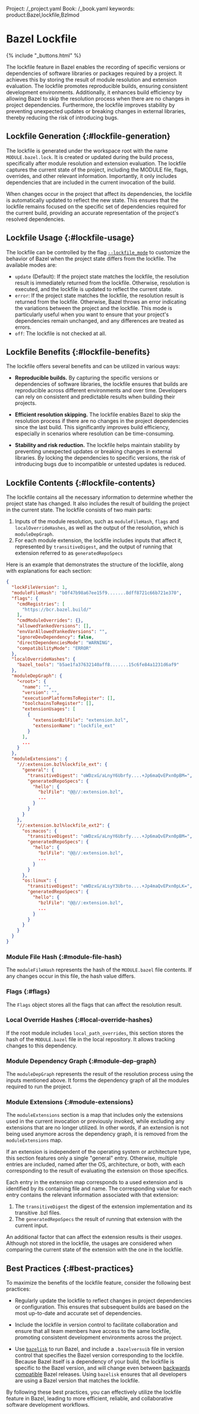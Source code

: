 Project: /_project.yaml
Book: /_book.yaml
keywords: product:Bazel,lockfile,Bzlmod

# Bazel Lockfile

{% include "_buttons.html" %}

The lockfile feature in Bazel enables the recording of specific versions or
dependencies of software libraries or packages required by a project. It
achieves this by storing the result of module resolution and extension
evaluation. The lockfile promotes reproducible builds, ensuring consistent
development environments. Additionally, it enhances build efficiency by allowing
Bazel to skip the resolution process when there are no changes in project
dependencies. Furthermore, the lockfile improves stability by preventing
unexpected updates or breaking changes in external libraries, thereby reducing
the risk of introducing bugs.

## Lockfile Generation {:#lockfile-generation}

The lockfile is generated under the workspace root with the name
`MODULE.bazel.lock`. It is created or updated during the build process,
specifically after module resolution and extension evaluation. The lockfile
captures the current state of the project, including the MODULE file, flags,
overrides, and other relevant information. Importantly, it only includes
dependencies that are included in the current invocation of the build.

When changes occur in the project that affect its dependencies, the lockfile is
automatically updated to reflect the new state. This ensures that the lockfile
remains focused on the specific set of dependencies required for the current
build, providing an accurate representation of the project's resolved
dependencies.

## Lockfile Usage {:#lockfile-usage}

The lockfile can be controlled by the flag
[`--lockfile_mode`](/reference/command-line-reference#flag--lockfile_mode) to
customize the behavior of Bazel when the project state differs from the
lockfile. The available modes are:

*   `update` (Default): If the project state matches the lockfile, the
    resolution result is immediately returned from the lockfile. Otherwise,
    resolution is executed, and the lockfile is updated to reflect the current
    state.
*   `error`: If the project state matches the lockfile, the resolution result is
    returned from the lockfile. Otherwise, Bazel throws an error indicating the
    variations between the project and the lockfile. This mode is particularly
    useful when you want to ensure that your project's dependencies remain
    unchanged, and any differences are treated as errors.
*   `off`: The lockfile is not checked at all.

## Lockfile Benefits {:#lockfile-benefits}

The lockfile offers several benefits and can be utilized in various ways:

-   **Reproducible builds.** By capturing the specific versions or dependencies
    of software libraries, the lockfile ensures that builds are reproducible
    across different environments and over time. Developers can rely on
    consistent and predictable results when building their projects.

-   **Efficient resolution skipping.** The lockfile enables Bazel to skip the
    resolution process if there are no changes in the project dependencies since
    the last build. This significantly improves build efficiency, especially in
    scenarios where resolution can be time-consuming.

-   **Stability and risk reduction.** The lockfile helps maintain stability by
    preventing unexpected updates or breaking changes in external libraries. By
    locking the dependencies to specific versions, the risk of introducing bugs
    due to incompatible or untested updates is reduced.

## Lockfile Contents {:#lockfile-contents}

The lockfile contains all the necessary information to determine whether the
project state has changed. It also includes the result of building the project
in the current state. The lockfile consists of two main parts:

1.  Inputs of the module resolution, such as `moduleFileHash`, `flags` and
    `localOverrideHashes`, as well as the output of the resolution, which is
    `moduleDepGraph`.
2.  For each module extension, the lockfile includes inputs that affect it,
    represented by `transitiveDigest`, and the output of running that extension
    referred to as `generatedRepoSpecs`

Here is an example that demonstrates the structure of the lockfile, along with
explanations for each section:

```json
{
  "lockFileVersion": 1,
  "moduleFileHash": "b0f47b98a67ee15f9.......8dff8721c66b721e370",
  "flags": {
    "cmdRegistries": [
      "https://bcr.bazel.build/"
    ],
    "cmdModuleOverrides": {},
    "allowedYankedVersions": [],
    "envVarAllowedYankedVersions": "",
    "ignoreDevDependency": false,
    "directDependenciesMode": "WARNING",
    "compatibilityMode": "ERROR"
  },
  "localOverrideHashes": {
    "bazel_tools": "b5ae1fa37632140aff8.......15c6fe84a1231d6af9"
  },
  "moduleDepGraph": {
    "<root>": {
      "name": "",
      "version": "",
      "executionPlatformsToRegister": [],
      "toolchainsToRegister": [],
      "extensionUsages": [
        {
          "extensionBzlFile": "extension.bzl",
          "extensionName": "lockfile_ext"
        }
      ],
      ...
    }
  },
  "moduleExtensions": {
    "//:extension.bzl%lockfile_ext": {
      "general": {
        "transitiveDigest": "oWDzxG/aLnyY6Ubrfy....+Jp6maQvEPxn0pBM=",
        "generatedRepoSpecs": {
          "hello": {
            "bzlFile": "@@//:extension.bzl",
            ...
          }
        }
      }
    },
    "//:extension.bzl%lockfile_ext2": {
      "os:macos": {
        "transitiveDigest": "oWDzxG/aLnyY6Ubrfy....+Jp6maQvEPxn0pBM=",
        "generatedRepoSpecs": {
          "hello": {
            "bzlFile": "@@//:extension.bzl",
            ...
          }
        }
      },
      "os:linux": {
        "transitiveDigest": "eWDzxG/aLsyY3Ubrto....+Jp4maQvEPxn0pLK=",
        "generatedRepoSpecs": {
          "hello": {
            "bzlFile": "@@//:extension.bzl",
            ...
          }
        }
      }
    }
  }
}
```

### Module File Hash {:#module-file-hash}

The `moduleFileHash` represents the hash of the `MODULE.bazel` file contents. If
any changes occur in this file, the hash value differs.

### Flags {:#flags}

The `Flags` object stores all the flags that can affect the resolution result.

### Local Override Hashes {:#local-override-hashes}

If the root module includes `local_path_overrides`, this section stores the hash
of the `MODULE.bazel` file in the local repository. It allows tracking changes
to this dependency.

### Module Dependency Graph {:#module-dep-graph}

The `moduleDepGraph` represents the result of the resolution process using the
inputs mentioned above. It forms the dependency graph of all the modules
required to run the project.

### Module Extensions {:#module-extensions}

The `moduleExtensions` section is a map that includes only the extensions used
in the current invocation or previously invoked, while excluding any extensions
that are no longer utilized. In other words, if an extension is not being used
anymore across the dependency graph, it is removed from the `moduleExtensions`
map.

If an extension is independent of the operating system or architecture type,
this section features only a single "general" entry. Otherwise, multiple
entries are included, named after the OS, architecture, or both, with each
corresponding to the result of evaluating the extension on those specifics.

Each entry in the extension map corresponds to a used extension and is
identified by its containing file and name. The corresponding value for each
entry contains the relevant information associated with that extension:

1.  The `transitiveDigest` the digest of the extension implementation and its
    transitive .bzl files.
2.  The `generatedRepoSpecs` the result of running that extension with the
    current input.

An additional factor that can affect the extension results is their _usages_.
Although not stored in the lockfile, the usages are considered when comparing
the current state of the extension with the one in the lockfile.

## Best Practices {:#best-practices}

To maximize the benefits of the lockfile feature, consider the following best
practices:

*   Regularly update the lockfile to reflect changes in project dependencies or
    configuration. This ensures that subsequent builds are based on the most
    up-to-date and accurate set of dependencies.

*   Include the lockfile in version control to facilitate collaboration and
    ensure that all team members have access to the same lockfile, promoting
    consistent development environments across the project.

*   Use [`bazelisk`](/install/bazelisk) to run Bazel, and include a
    `.bazelversuib` file in version control that specifies the Bazel version
    corresponding to the lockfile. Because Bazel itself is a dependency of
    your build, the lockfile is specific to the Bazel version, and will
    change even between [backwards compatible](/release/backward-compatibility)
    Bazel releases. Using `bazelisk` ensures that all developers are using
    a Bazel version that matches the lockfile.

By following these best practices, you can effectively utilize the lockfile
feature in Bazel, leading to more efficient, reliable, and collaborative
software development workflows.
